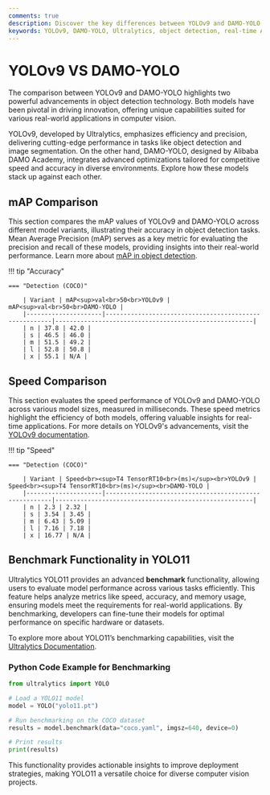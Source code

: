 ```yaml
---
comments: true
description: Discover the key differences between YOLOv9 and DAMO-YOLO in this comprehensive comparison. Explore their performance in object detection, real-time AI capabilities, and suitability for edge AI applications, all designed to enhance advancements in computer vision.
keywords: YOLOv9, DAMO-YOLO, Ultralytics, object detection, real-time AI, edge AI, computer vision
---
```


# YOLOv9 VS DAMO-YOLO

The comparison between YOLOv9 and DAMO-YOLO highlights two powerful advancements in object detection technology. Both models have been pivotal in driving innovation, offering unique capabilities suited for various real-world applications in computer vision.

YOLOv9, developed by Ultralytics, emphasizes efficiency and precision, delivering cutting-edge performance in tasks like object detection and image segmentation. On the other hand, DAMO-YOLO, designed by Alibaba DAMO Academy, integrates advanced optimizations tailored for competitive speed and accuracy in diverse environments. Explore how these models stack up against each other.

## mAP Comparison

This section compares the mAP values of YOLOv9 and DAMO-YOLO across different model variants, illustrating their accuracy in object detection tasks. Mean Average Precision (mAP) serves as a key metric for evaluating the precision and recall of these models, providing insights into their real-world performance. Learn more about [mAP in object detection](https://www.ultralytics.com/glossary/mean-average-precision-map).

!!! tip "Accuracy"

    === "Detection (COCO)"

    	| Variant | mAP<sup>val<br>50<br>YOLOv9 | mAP<sup>val<br>50<br>DAMO-YOLO |
    	|---------------------|-------------------------------------------------------|-------------------------------------------------------|
    	| n | 37.8 | 42.0 |
    	| s | 46.5 | 46.0 |
    	| m | 51.5 | 49.2 |
    	| l | 52.8 | 50.8 |
    	| x | 55.1 | N/A |


## Speed Comparison

This section evaluates the speed performance of YOLOv9 and DAMO-YOLO across various model sizes, measured in milliseconds. These speed metrics highlight the efficiency of both models, offering valuable insights for real-time applications. For more details on YOLOv9's advancements, visit the [YOLOv9 documentation](https://docs.ultralytics.com/models/yolov9/).

!!! tip "Speed"

    === "Detection (COCO)"

    	| Variant | Speed<br><sup>T4 TensorRT10<br>(ms)</sup><br>YOLOv9 | Speed<br><sup>T4 TensorRT10<br>(ms)</sup><br>DAMO-YOLO |
    	|---------------------|-------------------------------------------------------|-------------------------------------------------------|
    	| n | 2.3 | 2.32 |
    	| s | 3.54 | 3.45 |
    	| m | 6.43 | 5.09 |
    	| l | 7.16 | 7.18 |
    	| x | 16.77 | N/A |

## Benchmark Functionality in YOLO11

Ultralytics YOLO11 provides an advanced **benchmark** functionality, allowing users to evaluate model performance across various tasks efficiently. This feature helps analyze metrics like speed, accuracy, and memory usage, ensuring models meet the requirements for real-world applications. By benchmarking, developers can fine-tune their models for optimal performance on specific hardware or datasets.

To explore more about YOLO11’s benchmarking capabilities, visit the [Ultralytics Documentation](https://docs.ultralytics.com/guides/).

### Python Code Example for Benchmarking

```python
from ultralytics import YOLO

# Load a YOLO11 model
model = YOLO("yolo11.pt")

# Run benchmarking on the COCO dataset
results = model.benchmark(data="coco.yaml", imgsz=640, device=0)

# Print results
print(results)
```

This functionality provides actionable insights to improve deployment strategies, making YOLO11 a versatile choice for diverse computer vision projects.
